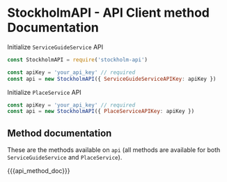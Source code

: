 # StockholmAPI - API Client method Documentation

Initialize `ServiceGuideService` API
```javascript
const StockholmAPI = require('stockholm-api')

const apiKey = 'your_api_key' // required
const api = new StockholmAPI({ ServiceGuideServiceAPIKey: apiKey })
```

Initialize `PlaceService` API

```javascript
const apiKey = 'your_api_key' // required
const api = new StockholmAPI({ PlaceServiceAPIKey: apiKey })
```

## Method documentation

These are the methods available on `api` (all methods are available for both `ServiceGuideService` and `PlaceService`).

{{{api_method_doc}}}
